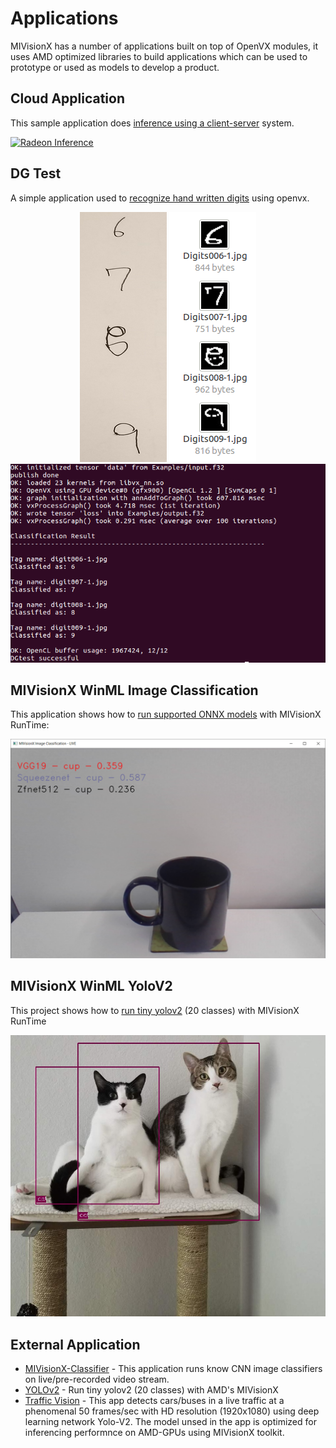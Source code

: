 # Applications

MIVisionX has a number of applications built on top of OpenVX modules, it uses AMD optimized libraries to build applications which can be used to prototype or used as models to develop a product.

## Cloud Application
This sample application does [inference using a client-server](./cloud_inference#cloud-inference-application) system.

[![Radeon Inference](../docs/images/inferenceVideo.png)](http://www.youtube.com/watch?v=0GLmnrpMSYs)

## DG Test

A simple application used to [recognize hand written digits](./dg_test#amd-dgtest) using openvx.

<p align="center">
  <img src="../docs/images/digits1.png">
  <img src="../docs/images/digits2.png">
  <img src="../docs/images/DGtest.png">
</p>

## MIVisionX WinML Image Classification
This application shows how to [run supported ONNX models](./mivisonx_winml_classifier/README.md) with MIVisionX RunTime:

<p align="center">
  <img src="./mivisonx_winml_classifier/images/MIVisionX-ImageClassification-WinML.png">
</p>

## MIVisionX WinML YoloV2
This project shows how to [run tiny yolov2](./mivisionx_winml_yolov2#yolov2-using-amd-winml-extension) (20 classes) with MIVisionX RunTime

<p align="center">
  <img src="./mivisionx_winml_yolov2/image/cat-yolo.jpg">
</p>

## External Application
* [MIVisionX-Classifier](https://github.com/kiritigowda/MIVisionX-Classifier) - This application runs know CNN image classifiers on live/pre-recorded video stream.
* [YOLOv2](https://github.com/kiritigowda/YoloV2NCS) - Run tiny yolov2 (20 classes) with AMD's MIVisionX
* [Traffic Vision](https://github.com/srohit0/trafficVision#traffic-vision) - This app detects cars/buses in a live traffic at a phenomenal 50 frames/sec with HD resolution (1920x1080) using deep learning network Yolo-V2. The model unsed in the app is optimized for inferencing performnce on AMD-GPUs using MIVisionX toolkit.
